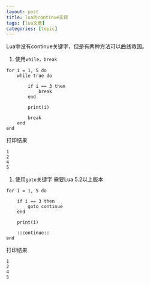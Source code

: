 ```yaml
---
layout: post
title: lua的continue实现 
tags: [lua文章]
categories: [topic]
---
```

Lua中没有continue关键字，但是有两种方法可以曲线救国。

  1. 使用`while，break`

    
    
    for i = 1, 5 do
        while true do
    
            if i == 3 then
                break
            end
    
            print(i)
    
            break
        end
    end
    

打印结果

    
    
    1
    2
    4
    5
    

  1. 使用`goto`关键字 需要Lua 5.2以上版本

    
    
    for i = 1, 5 do
    
        if i == 3 then
            goto continue
        end
    
        print(i)
    
        ::continue::
    end
    

打印结果

    
    
    1
    2
    4
    5